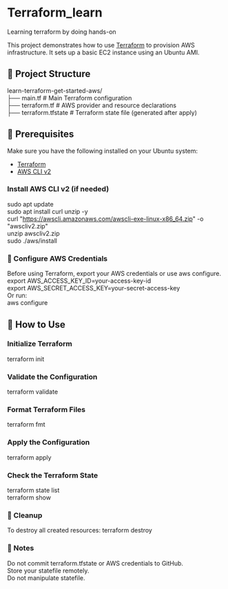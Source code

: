 # Terraform_learn
Learning terraform by doing hands-on

This project demonstrates how to use [Terraform](https://www.terraform.io/) to provision AWS infrastructure. It sets up a basic EC2 instance using an Ubuntu AMI.

## 📁 Project Structure  
learn-terraform-get-started-aws/  
├── main.tf # Main Terraform configuration  
├── terraform.tf # AWS provider and resource declarations  
├── terraform.tfstate # Terraform state file (generated after apply)


## 🔧 Prerequisites
Make sure you have the following installed on your Ubuntu system:  
- [Terraform](https://developer.hashicorp.com/terraform/downloads)
- [AWS CLI v2](https://docs.aws.amazon.com/cli/latest/userguide/install-cliv2.html)

### Install AWS CLI v2 (if needed)
sudo apt update  
sudo apt install curl unzip -y  
curl "https://awscli.amazonaws.com/awscli-exe-linux-x86_64.zip" -o "awscliv2.zip"  
unzip awscliv2.zip  
sudo ./aws/install  

### 🔐 Configure AWS Credentials
Before using Terraform, export your AWS credentials or use aws configure.  
export AWS_ACCESS_KEY_ID=your-access-key-id  
export AWS_SECRET_ACCESS_KEY=your-secret-access-key  
Or run:  
aws configure  

## 🚀 How to Use
### Initialize Terraform
terraform init

### Validate the Configuration
terraform validate

### Format Terraform Files
terraform fmt

### Apply the Configuration
terraform apply

### Check the Terraform State
terraform state list  
terraform show

### 🧹 Cleanup
To destroy all created resources:
terraform destroy

### 📌 Notes
Do not commit terraform.tfstate or AWS credentials to GitHub.  
Store your statefile remotely.  
Do not manipulate statefile.
